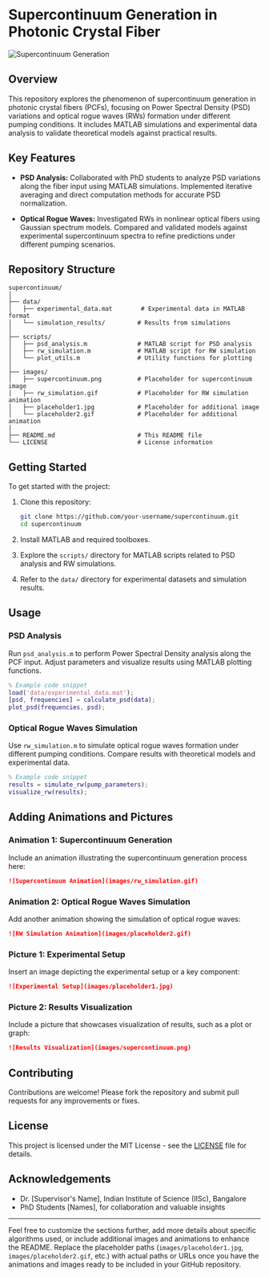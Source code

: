 # Supercontinuum Generation in Photonic Crystal Fiber

![Supercontinuum Generation](https://www.bing.com/images/search?view=detailV2&ccid=581xLs8k&id=DD38F0988EE74886C1A4D574101CCFECED47145B&thid=OIP.581xLs8kzemKAKXVaTVEMgHaFz&mediaurl=https%3a%2f%2fwww.intechopen.com%2fmedia%2fchapter%2f48069%2fmedia%2ffig28.png&exph=4262&expw=5437&q=Supercontinuum+Generation+in+Photonic+Crystal+Fiber&simid=608016114039797909&FORM=IRPRST&ck=FFB62903874099D10C577EF5ADCAE344&selectedIndex=10&itb=0)

## Overview

This repository explores the phenomenon of supercontinuum generation in photonic crystal fibers (PCFs), focusing on Power Spectral Density (PSD) variations and optical rogue waves (RWs) formation under different pumping conditions. It includes MATLAB simulations and experimental data analysis to validate theoretical models against practical results.

## Key Features

- **PSD Analysis:** Collaborated with PhD students to analyze PSD variations along the fiber input using MATLAB simulations. Implemented iterative averaging and direct computation methods for accurate PSD normalization.

- **Optical Rogue Waves:** Investigated RWs in nonlinear optical fibers using Gaussian spectrum models. Compared and validated models against experimental supercontinuum spectra to refine predictions under different pumping scenarios.

## Repository Structure

```
supercontinuum/
│
├── data/
│   ├── experimental_data.mat        # Experimental data in MATLAB format
│   └── simulation_results/         # Results from simulations
│
├── scripts/
│   ├── psd_analysis.m              # MATLAB script for PSD analysis
│   ├── rw_simulation.m             # MATLAB script for RW simulation
│   └── plot_utils.m                # Utility functions for plotting
│
├── images/
│   ├── supercontinuum.png          # Placeholder for supercontinuum image
│   ├── rw_simulation.gif           # Placeholder for RW simulation animation
│   ├── placeholder1.jpg            # Placeholder for additional image
│   └── placeholder2.gif            # Placeholder for additional animation
│
├── README.md                       # This README file
└── LICENSE                         # License information
```

## Getting Started

To get started with the project:

1. Clone this repository:
   ```bash
   git clone https://github.com/your-username/supercontinuum.git
   cd supercontinuum
   ```

2. Install MATLAB and required toolboxes.

3. Explore the `scripts/` directory for MATLAB scripts related to PSD analysis and RW simulations.

4. Refer to the `data/` directory for experimental datasets and simulation results.

## Usage

### PSD Analysis

Run `psd_analysis.m` to perform Power Spectral Density analysis along the PCF input. Adjust parameters and visualize results using MATLAB plotting functions.

```matlab
% Example code snippet
load('data/experimental_data.mat');
[psd, frequencies] = calculate_psd(data);
plot_psd(frequencies, psd);
```

### Optical Rogue Waves Simulation

Use `rw_simulation.m` to simulate optical rogue waves formation under different pumping conditions. Compare results with theoretical models and experimental data.

```matlab
% Example code snippet
results = simulate_rw(pump_parameters);
visualize_rw(results);
```

## Adding Animations and Pictures

### Animation 1: Supercontinuum Generation

Include an animation illustrating the supercontinuum generation process here:

```markdown
![Supercontinuum Animation](images/rw_simulation.gif)
```

### Animation 2: Optical Rogue Waves Simulation

Add another animation showing the simulation of optical rogue waves:

```markdown
![RW Simulation Animation](images/placeholder2.gif)
```

### Picture 1: Experimental Setup

Insert an image depicting the experimental setup or a key component:

```markdown
![Experimental Setup](images/placeholder1.jpg)
```

### Picture 2: Results Visualization

Include a picture that showcases visualization of results, such as a plot or graph:

```markdown
![Results Visualization](images/supercontinuum.png)
```

## Contributing

Contributions are welcome! Please fork the repository and submit pull requests for any improvements or fixes.

## License

This project is licensed under the MIT License - see the [LICENSE](LICENSE) file for details.

## Acknowledgements

- Dr. [Supervisor's Name], Indian Institute of Science (IISc), Bangalore
- PhD Students [Names], for collaboration and valuable insights

---

Feel free to customize the sections further, add more details about specific algorithms used, or include additional images and animations to enhance the README. Replace the placeholder paths (`images/placeholder1.jpg`, `images/placeholder2.gif`, etc.) with actual paths or URLs once you have the animations and images ready to be included in your GitHub repository.
